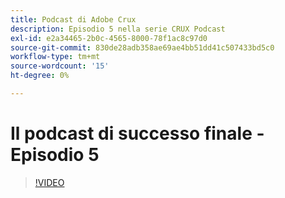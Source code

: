 ```yaml
---
title: Podcast di Adobe Crux
description: Episodio 5 nella serie CRUX Podcast
exl-id: e2a34465-2b0c-4565-8000-78f1ac8c97d0
source-git-commit: 830de28adb358ae69ae4bb51dd41c507433bd5c0
workflow-type: tm+mt
source-wordcount: '15'
ht-degree: 0%

---
```


# Il podcast di successo finale - Episodio 5

>[!VIDEO](https://video.tv.adobe.com/v/3428867?quality=12learn=on)
